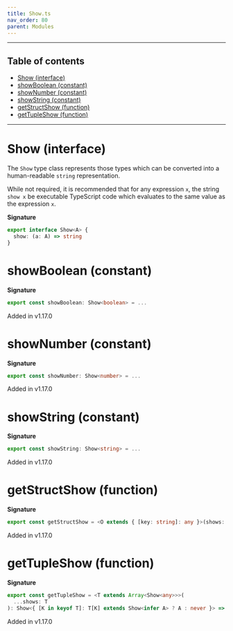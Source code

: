 ```yaml
---
title: Show.ts
nav_order: 80
parent: Modules
---
```


---

<h2 class="text-delta">Table of contents</h2>

- [Show (interface)](#show-interface)
- [showBoolean (constant)](#showboolean-constant)
- [showNumber (constant)](#shownumber-constant)
- [showString (constant)](#showstring-constant)
- [getStructShow (function)](#getstructshow-function)
- [getTupleShow (function)](#gettupleshow-function)

---

# Show (interface)

The `Show` type class represents those types which can be converted into
a human-readable `string` representation.

While not required, it is recommended that for any expression `x`, the
string `show x` be executable TypeScript code which evaluates to the same
value as the expression `x`.

**Signature**

```ts
export interface Show<A> {
  show: (a: A) => string
}
```

# showBoolean (constant)

**Signature**

```ts
export const showBoolean: Show<boolean> = ...
```

Added in v1.17.0

# showNumber (constant)

**Signature**

```ts
export const showNumber: Show<number> = ...
```

Added in v1.17.0

# showString (constant)

**Signature**

```ts
export const showString: Show<string> = ...
```

Added in v1.17.0

# getStructShow (function)

**Signature**

```ts
export const getStructShow = <O extends { [key: string]: any }>(shows: { [K in keyof O]: Show<O[K]> }): Show<O> => ...
```

Added in v1.17.0

# getTupleShow (function)

**Signature**

```ts
export const getTupleShow = <T extends Array<Show<any>>>(
  ...shows: T
): Show<{ [K in keyof T]: T[K] extends Show<infer A> ? A : never }> => ...
```

Added in v1.17.0
